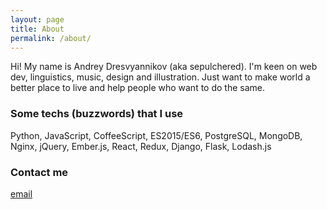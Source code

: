 ```yaml
---
layout: page
title: About
permalink: /about/
---
```


Hi! My name is Andrey Dresvyannikov (aka sepulchered).
I'm keen on web dev, linguistics, music, design and illustration.
Just want to make world a better place to live and help people who want to do the same.

### Some techs (buzzwords) that I use

Python, JavaScript, CoffeeScript, ES2015/ES6, PostgreSQL, MongoDB, Nginx, jQuery, Ember.js, React, Redux, Django, Flask, Lodash.js

### Contact me

[email](mailto:andrey@dresvyannikov.ru)
